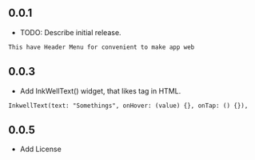 ## 0.0.1

* TODO: Describe initial release.

`This have Header Menu for convenient to make app web`

## 0.0.3

* Add InkWellText() widget, that likes <a> tag in HTML.

`InkwellText(text: "Somethings", onHover: (value) {}, onTap: () {}),`

## 0.0.5
* Add License